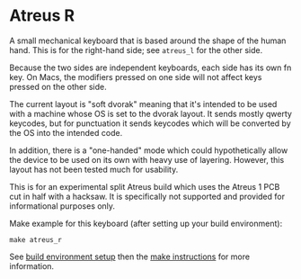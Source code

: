 Atreus R
===

A small mechanical keyboard that is based around the shape of the
human hand. This is for the right-hand side; see `atreus_l` for the
other side.

Because the two sides are independent keyboards, each side has its own
fn key. On Macs, the modifiers pressed on one side will not affect
keys pressed on the other side.

The current layout is "soft dvorak" meaning that it's intended to be
used with a machine whose OS is set to the dvorak layout. It sends
mostly qwerty keycodes, but for punctuation it sends keycodes which
will be converted by the OS into the intended code.

In addition, there is a "one-handed" mode which could hypothetically
allow the device to be used on its own with heavy use of
layering. However, this layout has not been tested much for usability.

This is for an experimental split Atreus build which uses the Atreus 1
PCB cut in half with a hacksaw. It is specifically not supported and
provided for informational purposes only.

Make example for this keyboard (after setting up your build environment):

    make atreus_r

See [build environment setup](https://docs.qmk.fm/build_environment_setup.html) then the [make instructions](https://docs.qmk.fm/make_instructions.html) for more information.
